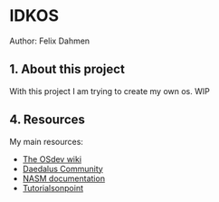 # IDKOS
Author: Felix Dahmen

## 1. About this project
With this project I am trying to create my own os.
WIP 

## 4. Resources
My main resources:
- [The OSdev wiki](https://wiki.osdev.org)
- [Daedalus Community](https://www.youtube.com/watch?v=MwPjvJ9ulSc&t=18s)
- [NASM documentation](https://www.nasm.us/doc/)
- [Tutorialsonpoint](https://www.tutorialspoint.com/assembly_programming/index.htm)
